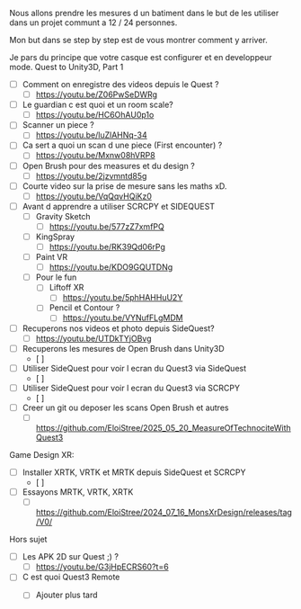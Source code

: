 Nous allons prendre les mesures d un batiment dans le but de les utiliser dans un projet communt a  12 / 24 personnes.

Mon but dans se step by step est de vous montrer comment y arriver.

Je pars du principe que votre casque est configurer et en developpeur mode.
Quest to Unity3D, Part 1
- [ ] Comment on enregistre des videos depuis le Quest ?
  - [ ] https://youtu.be/Z06PwSeDWRg
- [ ] Le guardian c est quoi et un room scale?
  - [ ] https://youtu.be/HC6OhAU0p1o
- [ ] Scanner un piece ?
  - [ ] https://youtu.be/luZlAHNq-34
- [ ] Ca sert a quoi un scan d une piece (First encounter) ?
  - [ ] https://youtu.be/Mxnw08hVRP8
- [ ] Open Brush pour des measures et du design ?
  - [ ]   https://youtu.be/2jzvmntd85g
- [ ] Courte video sur la prise de mesure sans les maths xD.
  - [ ] https://youtu.be/VqQqvHQiKz0
- [ ] Avant d apprendre a utiliser SCRCPY et SIDEQUEST
    - [ ] Gravity Sketch
      - [ ] https://youtu.be/577zZ7xmfPQ 
    - [ ] KingSpray
      - [ ] https://youtu.be/RK39Qd06rPg
    - [ ] Paint VR
      - [ ]  https://youtu.be/KDO9GQUTDNg
    - [ ] Pour le fun 
      - [ ] Liftoff XR
        - [ ] https://youtu.be/5phHAHHuU2Y
      - [ ] Pencil et Contour ?
        - [ ] https://youtu.be/VYNufFLgMDM
- [ ] Recuperons nos videos et photo depuis SideQuest?
  - [ ] https://youtu.be/UTDkTYjOBvg
- [ ] Recuperons les mesures de Open Brush dans Unity3D
  - [ ]   
- [ ] Utiliser SideQuest pour voir l ecran du Quest3 via SideQuest
  - [ ]   
- [ ] Utiliser SideQuest pour voir l ecran du Quest3 via SCRCPY
  - [ ] 
- [ ] Creer un git ou deposer les scans Open Brush et autres
  - [ ] https://github.com/EloiStree/2025_05_20_MeasureOfTechnociteWithQuest3

Game Design XR:
- [ ] Installer XRTK, VRTK et MRTK depuis SideQuest et SCRCPY
  - [ ] 
- [ ] Essayons MRTK, VRTK, XRTK
  - [ ] https://github.com/EloiStree/2024_07_16_MonsXrDesign/releases/tag/V0/

Hors sujet
- [ ] Les APK 2D sur Quest ;) ?
  - [ ] https://youtu.be/G3jHpECRS60?t=6
- [ ] C est quoi Quest3 Remote
  - [ ] Ajouter plus tard
     



